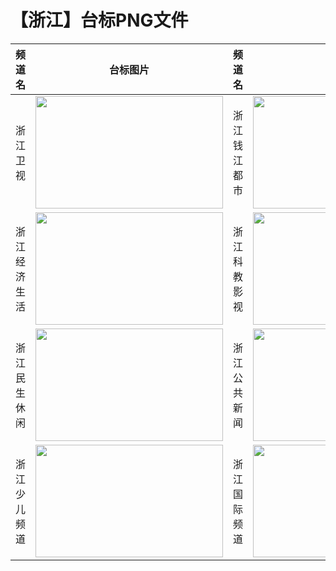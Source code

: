 # 【浙江】台标PNG文件
|频道名|台标图片|频道名|台标图片|
|:---|:---:|:---|:---:|
|浙江卫视|<img src="https://raw.githubusercontent.com/wanglindl/TVLogo/main/img/Zhejiang.png" width="300" height="180">|浙江钱江都市|<img src="https://raw.githubusercontent.com/wanglindl/TVLogo/main/img/Zhejiang1.png" width="300" height="180">|
|浙江经济生活|<img src="https://raw.githubusercontent.com/wanglindl/TVLogo/main/img/Zhejiang2.png" width="300" height="180">|浙江科教影视|<img src="https://raw.githubusercontent.com/wanglindl/TVLogo/main/img/Zhejiang3.png" width="300" height="180">|
|浙江民生休闲|<img src="https://raw.githubusercontent.com/wanglindl/TVLogo/main/img/Zhejiang4.png" width="300" height="180">|浙江公共新闻|<img src="https://raw.githubusercontent.com/wanglindl/TVLogo/main/img/Zhejiang5.png" width="300" height="180">|
|浙江少儿频道|<img src="https://raw.githubusercontent.com/wanglindl/TVLogo/main/img/Zhejiang6.png" width="300" height="180">|浙江国际频道|<img src="https://raw.githubusercontent.com/wanglindl/TVLogo/main/img/Zhejiang7.png" width="300" height="180">|
